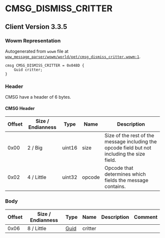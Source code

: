 # CMSG_DISMISS_CRITTER

## Client Version 3.3.5

### Wowm Representation

Autogenerated from `wowm` file at [`wow_message_parser/wowm/world/pet/cmsg_dismiss_critter.wowm:1`](https://github.com/gtker/wow_messages/tree/main/wow_message_parser/wowm/world/pet/cmsg_dismiss_critter.wowm#L1).
```rust,ignore
cmsg CMSG_DISMISS_CRITTER = 0x048D {
    Guid critter;
}
```
### Header

CMSG have a header of 6 bytes.

#### CMSG Header

| Offset | Size / Endianness | Type   | Name   | Description |
| ------ | ----------------- | ------ | ------ | ----------- |
| 0x00   | 2 / Big           | uint16 | size   | Size of the rest of the message including the opcode field but not including the size field.|
| 0x02   | 4 / Little        | uint32 | opcode | Opcode that determines which fields the message contains.|

### Body

| Offset | Size / Endianness | Type | Name | Description | Comment |
| ------ | ----------------- | ---- | ---- | ----------- | ------- |
| 0x06 | 8 / Little | [Guid](../types/packed-guid.md) | critter |  |  |

